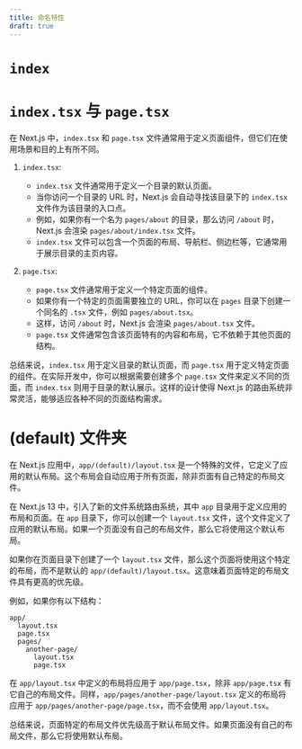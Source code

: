 ```yaml
---
title: 命名特性
draft: true
---
```

# `index`


# `index.tsx` 与 `page.tsx`

在 Next.js 中，`index.tsx` 和 `page.tsx` 文件通常用于定义页面组件，但它们在使用场景和目的上有所不同。

1. `index.tsx`:
   - `index.tsx` 文件通常用于定义一个目录的默认页面。
   - 当你访问一个目录的 URL 时，Next.js 会自动寻找该目录下的 `index.tsx` 文件作为该目录的入口点。
   - 例如，如果你有一个名为 `pages/about` 的目录，那么访问 `/about` 时，Next.js 会渲染 `pages/about/index.tsx` 文件。
   - `index.tsx` 文件可以包含一个页面的布局、导航栏、侧边栏等，它通常用于展示目录的主页内容。

2. `page.tsx`:
   - `page.tsx` 文件通常用于定义一个特定页面的组件。
   - 如果你有一个特定的页面需要独立的 URL，你可以在 `pages` 目录下创建一个同名的 `.tsx` 文件，例如 `pages/about.tsx`。
   - 这样，访问 `/about` 时，Next.js 会渲染 `pages/about.tsx` 文件。
   - `page.tsx` 文件通常包含该页面特有的内容和布局，它不依赖于其他页面的结构。

总结来说，`index.tsx` 用于定义目录的默认页面，而 `page.tsx` 用于定义特定页面的组件。在实际开发中，你可以根据需要创建多个 `page.tsx` 文件来定义不同的页面，而 `index.tsx` 则用于目录的默认展示。这样的设计使得 Next.js 的路由系统非常灵活，能够适应各种不同的页面结构需求。



# (default) 文件夹

在 Next.js 应用中，`app/(default)/layout.tsx` 是一个特殊的文件，它定义了应用的默认布局。这个布局会自动应用于所有页面，除非页面有自己特定的布局文件。

在 Next.js 13 中，引入了新的文件系统路由系统，其中 `app` 目录用于定义应用的布局和页面。在 `app` 目录下，你可以创建一个 `layout.tsx` 文件，这个文件定义了应用的默认布局。如果一个页面没有自己的布局文件，那么它将使用这个默认布局。

如果你在页面目录下创建了一个 `layout.tsx` 文件，那么这个页面将使用这个特定的布局，而不是默认的 `app/(default)/layout.tsx`。这意味着页面特定的布局文件具有更高的优先级。

例如，如果你有以下结构：

```
app/
  layout.tsx
  page.tsx
  pages/
    another-page/
      layout.tsx
      page.tsx
```

在 `app/layout.tsx` 中定义的布局将应用于 `app/page.tsx`，除非 `app/page.tsx` 有它自己的布局文件。同样，`app/pages/another-page/layout.tsx` 定义的布局将应用于 `app/pages/another-page/page.tsx`，而不会使用 `app/layout.tsx`。

总结来说，页面特定的布局文件优先级高于默认布局文件。如果页面没有自己的布局文件，那么它将使用默认布局。




